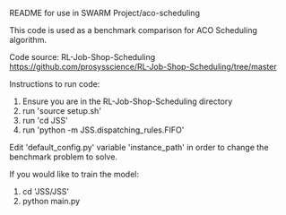 README for use in SWARM Project/aco-scheduling

This code is used as a benchmark comparison for ACO Scheduling algorithm.

Code source: RL-Job-Shop-Scheduling https://github.com/prosysscience/RL-Job-Shop-Scheduling/tree/master


Instructions to run code:
1. Ensure you are in the RL-Job-Shop-Scheduling directory
2. run 'source setup.sh'
3. run 'cd JSS'
4. run 'python -m JSS.dispatching_rules.FIFO'

Edit 'default_config.py' variable 'instance_path' in order to change the benchmark problem to solve.

If you would like to train the model:
1. cd 'JSS/JSS'
2. python main.py